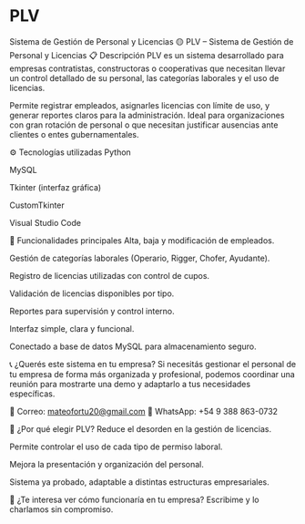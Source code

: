 # PLV
Sistema de Gestión de Personal y Licencias
🟡 PLV – Sistema de Gestión de Personal y Licencias
📋 Descripción
PLV es un sistema desarrollado para empresas contratistas, constructoras o cooperativas que necesitan llevar un control detallado de su personal, las categorías laborales y el uso de licencias.

Permite registrar empleados, asignarles licencias con límite de uso, y generar reportes claros para la administración. Ideal para organizaciones con gran rotación de personal o que necesitan justificar ausencias ante clientes o entes gubernamentales.

⚙️ Tecnologías utilizadas
Python

MySQL

Tkinter (interfaz gráfica)

CustomTkinter

Visual Studio Code

🔑 Funcionalidades principales
Alta, baja y modificación de empleados.

Gestión de categorías laborales (Operario, Rigger, Chofer, Ayudante).

Registro de licencias utilizadas con control de cupos.

Validación de licencias disponibles por tipo.

Reportes para supervisión y control interno.

Interfaz simple, clara y funcional.

Conectado a base de datos MySQL para almacenamiento seguro.

📞 ¿Querés este sistema en tu empresa?
Si necesitás gestionar el personal de tu empresa de forma más organizada y profesional, podemos coordinar una reunión para mostrarte una demo y adaptarlo a tus necesidades específicas.

📧 Correo: mateofortu20@gmail.com
📱 WhatsApp: +54 9 388 863-0732

🚀 ¿Por qué elegir PLV?
Reduce el desorden en la gestión de licencias.

Permite controlar el uso de cada tipo de permiso laboral.

Mejora la presentación y organización del personal.

Sistema ya probado, adaptable a distintas estructuras empresariales.

💬 ¿Te interesa ver cómo funcionaría en tu empresa?
Escribime y lo charlamos sin compromiso.
